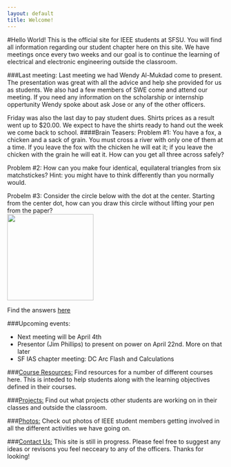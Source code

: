 ```yaml
---
layout: default
title: Welcome!
---
```

#Hello World!
This is the official site for IEEE students at SFSU. You will find all information regarding our student chapter here on this site. We have meetings once every two weeks and our goal is to continue the learning of electrical and electronic engineering outside the classroom.

###Last meeting:
Last meeting we had Wendy Al-Mukdad come to present. The presentation was great with all the advice and help she provided for us as students. We also had a few members of SWE come and attend our meeting. If you need any information on the scholarship or internship oppertunity Wendy spoke about ask Jose or any of the other officers. 

Friday was also the last day to pay student dues. Shirts prices as a result went up to $20.00. We expect to have the shirts ready to hand out the week we come back to school.
####Brain Teasers:
Problem #1:
You have a fox, a chicken and a sack of grain. You must cross a river with only one of them at a time. If you leave the fox with the chicken he will eat it; if you leave the chicken with the grain he will eat it. How can you get all three across safely?

Problem #2:
How can you make four identical, equilateral triangles from six matchstickes? Hint: you might have to think differently than you normally would.

Probelm #3:
Consider the circle below with the dot at the center. Starting from the center dot, how can you draw this circle without lifting your pen from the paper?  
<img src="../images/prob_3.png" width="200">

Find the answers <a href="./pages/ans.html">here</a>

###Upcoming events:
* Next meeting will be April 4th
* Presentor (Jim Phillips) to present on power on April 22nd. More on that later
* SF IAS chapter meeting: DC Arc Flash and Calculations

###<a href="./pages/course_resource.html">Course Resources:</a>
Find resources for a number of different courses here. This is inteded to help students along with the learning objectives defined in their courses.

###<a href="./pages/projects.html">Projects:</a>
Find out what projects other students are working on in their classes and outside the classroom. 

###<a href="./pages/photos.html">Photos:</a>
Check out photos of IEEE student members getting involved in all the different activities we have going on. 

###<a href="./pages/contact.html">Contact Us:</a>
This site is still in progress. Please feel free to suggest any ideas or revisons you feel necceary to any of the officers. Thanks for looking!

